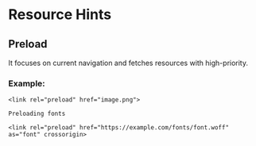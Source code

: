 # Resource Hints
## Preload 

It focuses on current navigation and fetches resources with high-priority.

### Example: 
```
<link rel="preload" href="image.png">

Preloading fonts

<link rel="preload" href="https://example.com/fonts/font.woff" as="font" crossorigin>

```
